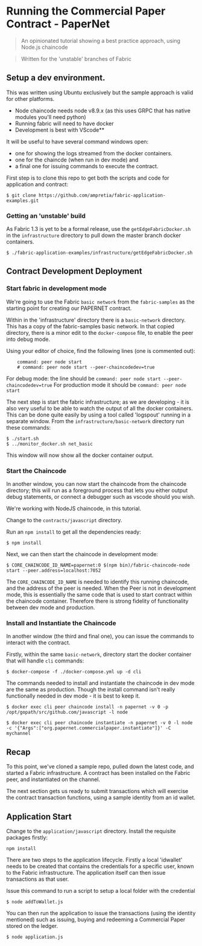 # Running the Commercial Paper Contract - PaperNet
> An opinionated tutorial showing a best practice approach, using Node.js chaincode

> Written for the 'unstable' branches of Fabric 


## Setup a dev environment. 

This was written using Ubuntu exclusively but the sample approach is valid for other platforms. 

- Node chaincode needs node v8.9.x   (as this uses GRPC that has native modules you'll need python)
- Running fabric will need to have docker
- Development is best with VScode**

It will be useful to have several command windows open: 
- one for showing the logs streamed from the docker containers.
- one for the chaincde (when run in dev mode) and 
- a final one for issuing commands to execute the contract.

First step is to clone this repo to get both the scripts and code for application and contract: 

```
$ git clone https://github.com/ampretia/fabric-application-examples.git
```

### Getting an 'unstable' build 

As Fabric 1.3 is yet to be a formal release, use the `getEdgeFabricDocker.sh` in the `infrastructure` directory to pull down the master branch docker containers.

```
$ ./fabric-application-examples/infrastructure/getEdgeFabricDocker.sh   
```

## Contract Development Deployment

### Start fabric in development mode

We're going to use the Fabric `basic network` from the `fabric-samples` as the starting point for creating our PAPERNET contract. 

Within in the 'infrastructure' directory there is a `basic-network` directory. This has a copy of the fabric-samples 
basic network.  In that copied directory, there is a minor edit to the `docker-compose` file, to enable the peer into debug mode. 

Using your editor of choice, find the following lines (one is commented out): 

```
    command: peer node start 
    # command: peer node start --peer-chaincodedev=true
```

For debug mode: the line should be `command: peer node start --peer-chaincodedev=true`
For production mode it should be `command: peer node start`

The next step is start the fabric infrastructure; as we are developing - it is also very useful to be able to watch the output of all the docker containers. This can be done quite easily by using a tool called 'logspout' running in a separate window. From the `infrastructure/basic-network` directory run these commands: 

```
$ ./start.sh
$ ../monitor_docker.sh net_basic
```

This window will now show all the docker container output.

### Start the Chaincode

In another window, you can now start the chaincode from the chaincode directory; this will run as a foreground process that lets you either output debug statements, or connect a debugger such as vscode should you wish. 

We're working with NodeJS chaincode, in this tutorial. 

Change to the `contracts/javascript` directory. 

Run an `npm install` to get all the dependencies ready: 

```
$ npm install
```

Next, we can then start the chaincode in development mode: 

```
$ CORE_CHAINCODE_ID_NAME=papernet:0 $(npm bin)/fabric-chaincode-node start --peer.address=localhost:7052
```

The `CORE_CHAINCODE_ID_NAME` is needed to identify this running chaincode, and the address of the peer is needed. When the Peer is not in development mode, this is essentially the same code that is used to start contract within the chaincode container. Therefore there is strong fidelity of functionality between dev mode and production. 

### Install and Instantiate the Chaincode

In another window (the third and final one), you can issue the commands to interact with the contract. 

Firstly, within the same `basic-network`,  directory start the docker container that will handle `cli` commands: 

```
$ docker-compose -f ./docker-compose.yml up -d cli 
```

The commands needed to install and instantiate the chaincode in dev mode are the same as production. Though the install command isn't really functionally needed in dev mode - it is best to keep it.  

```
$ docker exec cli peer chaincode install -n papernet -v 0 -p /opt/gopath/src/github.com/javascript -l node 

$ docker exec cli peer chaincode instantiate -n papernet -v 0 -l node -c '{"Args":["org.papernet.commercialpaper.instantiate"]}' -C mychannel
```

## Recap

To this point, we've cloned a sample repo, pulled down the latest code, and started a Fabric infrastructure. A contract has been installed on the Fabric peer, and instantiated on the channel. 

The next section gets us ready to submit transactions which will exercise the contract transaction functions, using a sample identity from an id wallet.
 
## Application Start

Change to the `application/javascript` directory. Install the requisite packages firstly:

```
npm install
```

There are two steps to the application lifecycle.  Firstly a local 'idwallet' needs to be created that contains the credentials for a specific user,  known to the Fabric infrastructure. The application itself can then issue transactions as that user. 

Issue this command to run a script to setup a local folder with the credential

```
$ node addToWallet.js
```

You can then run the application to issue the transactions (using the identity mentioned) such as issuing, buying and redeeming a Commercial Paper stored on the ledger. 

```
$ node application.js
```